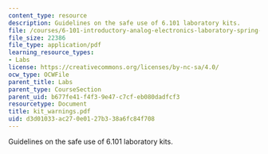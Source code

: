 ```yaml
---
content_type: resource
description: Guidelines on the safe use of 6.101 laboratory kits.
file: /courses/6-101-introductory-analog-electronics-laboratory-spring-2007/d3d01033ac270e0127b338a6fc84f708_kit_warnings.pdf
file_size: 22386
file_type: application/pdf
learning_resource_types:
- Labs
license: https://creativecommons.org/licenses/by-nc-sa/4.0/
ocw_type: OCWFile
parent_title: Labs
parent_type: CourseSection
parent_uid: b677fe41-f4f3-9e47-c7cf-eb080dadfcf3
resourcetype: Document
title: kit_warnings.pdf
uid: d3d01033-ac27-0e01-27b3-38a6fc84f708
---
```

Guidelines on the safe use of 6.101 laboratory kits.